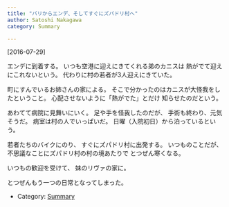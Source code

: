 ```yaml
---
title: "バリからエンデ、そしてすぐにズパドリ村へ"
author: Satoshi Nakagawa
category: Summary

---
```


[2016-07-29]  

 エンデに到着する。
いつも空港に迎えにきてくれる弟のカニスは
熱がでて迎えにこれないという。
代わりに村の若者が3人迎えにきていた。

 町にすんでいるお姉さんの家による。
そこで分かったのはカニスが大怪我をしたということ。
心配させないように「熱がでた」とだけ
知らせたのだという。

 あわてて病院に見舞いにいく。
足や手を怪我したのだが、
手術も終わり、元気そうだ。
病室は村の人でいっぱいだ。
日曜（入院初日）から泊っているという。

 若者たちのバイクにのり、
すぐにズパドリ村に出発する。
いつものことだが、
不思議なことにズパドリ村の村の境あたりで
とつぜん寒くなる。

 いつもの歓迎を受けて、
妹のリヴァの家に。

 とつぜんもう一つの日常となってしまった。

- Category: [Summary](/categories.html#Summary)

